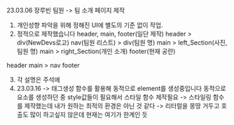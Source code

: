 23.03.06
장루빈 팀원
-> 팀 소개 페이지 제작

1. 개인성향 파악을 위해 정해진 UI에 별도의 기준 없이 작업.
2. 정적으로 제작했습니다
header, main, footer(일단 제작)
header > div(NewDevs로고)
nav(팀원 리스트) > div(팀원 명)
main > left_Section(사진, 팀원 명)
main > right_Section(개인 소개)
footer(현재 공란)
<body>
header
main > nav
footer
</body>

3. 각 설명은 주석에
4. 23.03.16 -> 태그생성 함수를 활용해 동적으로 element를 생성중입니다
   동적으로 요소를 생성하던 중 style값들이 필요해서 스타일 함수 제작필요
   -> 스타일링 함수를 제작했는데 내가 원하는 최적의 환경은 아닌 것 같다 -> 리터럴을 몽땅 거두고 호출도 많이 하고싶지 않은데 현재는 여기가 한계인 듯
